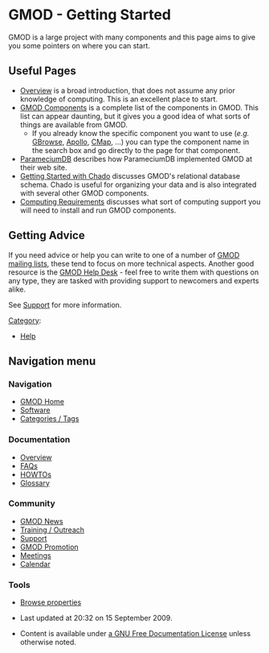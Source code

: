 



<span id="top"></span>




# <span dir="auto">GMOD - Getting Started</span>









GMOD is a large project with many components and this page aims to give
you some pointers on where you can start.

  

## <span id="Useful_Pages" class="mw-headline">Useful Pages</span>

- [Overview](Overview "Overview") is a broad introduction, that does not
  assume any prior knowledge of computing. This is an excellent place to
  start.
- [GMOD Components](GMOD_Components "GMOD Components") is a complete
  list of the components in GMOD. This list can appear daunting, but it
  gives you a good idea of what sorts of things are available from GMOD.
  - If you already know the specific component you want to use (*e.g.*
    [GBrowse](GBrowse.1 "GBrowse"), [Apollo](Apollo.1 "Apollo"),
    [CMap](CMap.1 "CMap"), ...) you can type the component name in the
    search box and go directly to the page for that component.
- [ParameciumDB](ParameciumDB "ParameciumDB") describes how ParameciumDB
  implemented GMOD at their web site.
- [Getting Started with
  Chado](Chado_-_Getting_Started "Chado - Getting Started") discusses
  GMOD's relational database schema. Chado is useful for organizing your
  data and is also integrated with several other GMOD components.
- [Computing
  Requirements](Computing_Requirements "Computing Requirements")
  discusses what sort of computing support you will need to install and
  run GMOD components.

## <span id="Getting_Advice" class="mw-headline">Getting Advice</span>

If you need advice or help you can write to one of a number of [GMOD
mailing lists](GMOD_Mailing_Lists "GMOD Mailing Lists"), these tend to
focus on more technical aspects. Another good resource is the [GMOD Help
Desk](GMOD_Help_Desk "GMOD Help Desk") - feel free to write them with
questions on any type, they are tasked with providing support to
newcomers and experts alike.

See [Support](Support "Support") for more information.




[Category](Special%3ACategories "Special%3ACategories"):

- [Help](Category%3AHelp "Category%3AHelp")






## Navigation menu









### Navigation



- <span id="n-GMOD-Home">[GMOD Home](Main_Page)</span>
- <span id="n-Software">[Software](GMOD_Components)</span>
- <span id="n-Categories-.2F-Tags">[Categories /
  Tags](Categories)</span>




### Documentation



- <span id="n-Overview">[Overview](Overview)</span>
- <span id="n-FAQs">[FAQs](Category%3AFAQ)</span>
- <span id="n-HOWTOs">[HOWTOs](Category%3AHOWTO)</span>
- <span id="n-Glossary">[Glossary](Glossary)</span>




### Community



- <span id="n-GMOD-News">[GMOD News](GMOD_News)</span>
- <span id="n-Training-.2F-Outreach">[Training /
  Outreach](Training_and_Outreach)</span>
- <span id="n-Support">[Support](Support)</span>
- <span id="n-GMOD-Promotion">[GMOD Promotion](GMOD_Promotion)</span>
- <span id="n-Meetings">[Meetings](Meetings)</span>
- <span id="n-Calendar">[Calendar](Calendar)</span>




### Tools

- <span id="t-smwbrowselink"><a href="Special%253ABrowse/GMOD_-2D_Getting_Started"
  rel="smw-browse">Browse properties</a></span>



- <span id="footer-info-lastmod">Last updated at 20:32 on 15 September
  2009.</span>
<!-- - <span id="footer-info-viewcount">72,718 page views.</span> -->
- <span id="footer-info-copyright">Content is available under
  <a href="http://www.gnu.org/licenses/fdl-1.3.html" class="external"
  rel="nofollow">a GNU Free Documentation License</a> unless otherwise
  noted.</span>

<!-- -->



<!-- -->




